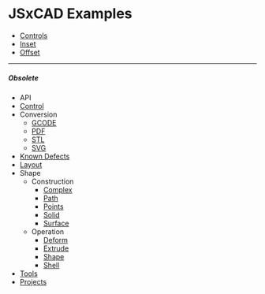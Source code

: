 
# JSxCAD Examples

* [Controls](../../master/api/nb/controls/controls.md)
* [Inset](../../master/api/nb/inset/inset.md)
* [Offset](../../master/api/nb/offset/offset.md)

---
##### Obsolete

* API
 * [Control](../../master/api/v1-control/example/control.md)
 * Conversion
   * [GCODE](../../master/api/v1-gcode/example/gcode.md)
   * [PDF](../../master/api/v1-pdf/example/pdf.md)
   * [STL](../../master/api/v1-stl/example/stl.md)
   * [SVG](../../master/api/v1-svg/example/svg.md)
 * [Known Defects](../../master/nb/known-defects/known-defects.md)
 * [Layout](../../master/api/v1-layout/example/layout.md)
 * Shape
   * Construction
     * [Complex](../../master/api/v1-shapes/example/complex.md)
     * [Path](../../master/api/v1-shapes/example/path.md)
     * [Points](../../master/api/v1-shapes/example/points.md)
     * [Solid](../../master/api/v1-shapes/example/solid.md)
     * [Surface](../../master/api/v1-shapes/example/surface.md)
   * Operation
     * [Deform](../../master/api/v1-deform/example/deform.md)
     * [Extrude](../../master/api/v1-extrude/example/extrude.md)
     * [Shape](../../master/api/v1-shape/example/shape.md)
     * [Shell](../../master/api/v1-shell/example/shell.md)
 * [Tools](../../master/api/v1-tools/example/tools.md)
* [Projects](../../master/nb/projects/index.md)
